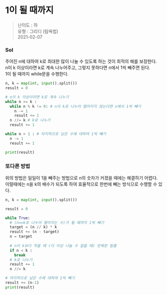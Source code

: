 # 1이 될 때까지
> 난이도 : 하   
> 유형 : 그리디 (탐욕법)  
> 2021-02-07

### Sol
주어진 n에 대하여 k로 최대한 많이 나눌 수 있도록 하는 것이 최적의 해를 보장한다.  
n이 k 이상이라면 k로 계속 나누어주고, 그렇지 못하다면 n에서 1씩 빼주면 된다.  
1이 될 때까지 while문을 수행한다. 
```python
n, k = map(int, input().split())
result = 0

# n이 k 이상이라면 k로 계속 나누기
while n >= k :
  while n % k != 0: # n이 k로 나누어 떨어지지 않는다면 n에서 1씩 빼기
    n -= 1
    result += 1
  n //= k # k로 나누기
  result += 1

while n > 1 : # 마지막으로 남은 수에 대하여 1씩 빼기
  n -= 1
  result += 1

print(result) 
```

### 또다른 방법
위의 방법은 일일이 1을 빼주는 방법으로 n의 숫자가 커졌을 때에는 해결하기 어렵다.  
이럴때에는 n을 k의 배수가 되도록 하여 효율적으로 한번에 빼는 방식으로 수행할 수 있다.
```python
n, k = map(int, input().split())

result = 0

while True: 
  # (n==k로 나누어 떨어지는 수)가 될 때까지 1씩 빼기
  target = (n // k) * k
  result += (n - target)
  n = target
 
  # n이 k보다 작을 때 (더 이상 나눌 수 없을 때) 반복문 탈출
  if n < k :
    break
  # k로 나누기
  result += 1
  n //= k

# 마지막으로 남은 수에 대하여 1씩 빼기
result += (n-1)
print(result)

```